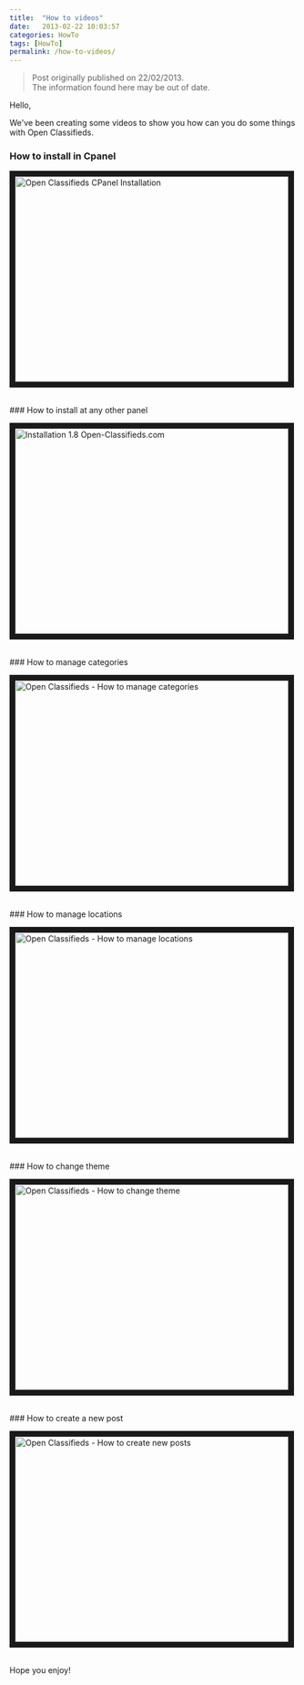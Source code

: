 ```yaml
---
title:  "How to videos"
date:   2013-02-22 10:03:57
categories: HowTo
tags: [HowTo]
permalink: /how-to-videos/
---
```

> Post originally published on 22/02/2013.<br>
>The information found here may be out of date.


Hello, 

We've been creating some videos to show you how can you do some things with Open Classifieds. 

### How to install in Cpanel

<a href="https://www.youtube.com/watch?v=-xfCTdMOoME" target="_blank"><img src="http://img.youtube.com/vi/-xfCTdMOoME/0.jpg" 
alt="Open Classifieds CPanel Installation" width="480" height="360" border="10" /></a>

<br>
### How to install at any other panel 

<a href="https://www.youtube.com/watch?v=u8KbTWoy4jM" target="_blank"><img src="http://img.youtube.com/vi/u8KbTWoy4jM/0.jpg" 
alt="Installation 1.8 Open-Classifieds.com" width="480" height="360" border="10" /></a>

<br>
### How to manage categories

<a href="https://www.youtube.com/watch?v=GvUoPYImZv8" target="_blank"><img src="http://img.youtube.com/vi/GvUoPYImZv8/0.jpg" 
alt="Open Classifieds - How to manage categories" width="480" height="360" border="10" /></a>

<br>
### How to manage locations 

<a href="https://www.youtube.com/watch?v=ujgoVgHSUG8" target="_blank"><img src="http://img.youtube.com/vi/ujgoVgHSUG8/0.jpg" 
alt="Open Classifieds - How to manage locations" width="480" height="360" border="10" /></a>

<br>
### How to change theme

<a href="https://www.youtube.com/watch?v=VoC2f7ROdv4" target="_blank"><img src="http://img.youtube.com/vi/VoC2f7ROdv4/0.jpg" 
alt="Open Classifieds - How to change theme" width="480" height="360" border="10" /></a>

<br>
### How to create a new post

<a href="https://www.youtube.com/watch?v=lpGarHrm38s" target="_blank"><img src="http://img.youtube.com/vi/lpGarHrm38s/0.jpg" 
alt="Open Classifieds - How to create new posts" width="480" height="360" border="10" /></a>

<br>
Hope you enjoy!

